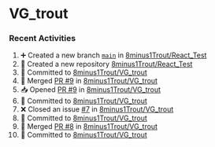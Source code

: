 # VG_trout
### Recent Activities
<!--START_SECTION:activity-->
1. ➕ Created a new branch [`main`](https://github.com/8minus1Trout/React_Test/tree/main) in [8minus1Trout/React_Test](https://github.com/8minus1Trout/React_Test)
2. 🎉 Created a new repository [8minus1Trout/React_Test](https://github.com/8minus1Trout/React_Test)
3. 📝 Committed to [8minus1Trout/VG_trout](https://github.com/8minus1Trout/VG_trout/commit/2843526f6ff8bb1cb5fdc69a06ced426db1fda59)
4. 🔀 Merged [PR #9](https://github.com/8minus1Trout/VG_trout/pull/9) in [8minus1Trout/VG_trout](https://github.com/8minus1Trout/VG_trout)
5. 📥 Opened [PR #9](https://github.com/8minus1Trout/VG_trout/pull/9) in [8minus1Trout/VG_trout](https://github.com/8minus1Trout/VG_trout)
6. 📝 Committed to [8minus1Trout/VG_trout](https://github.com/8minus1Trout/VG_trout/commit/2843526f6ff8bb1cb5fdc69a06ced426db1fda59)
7. ❌ Closed an issue [#7](https://github.com/8minus1Trout/VG_trout/issues/7) in [8minus1Trout/VG_trout](https://github.com/8minus1Trout/VG_trout)
8. 📝 Committed to [8minus1Trout/VG_trout](https://github.com/8minus1Trout/VG_trout/commit/c423304543579ca4223d6b2fc2663a78ae90293d)
9. 🔀 Merged [PR #8](https://github.com/8minus1Trout/VG_trout/pull/8) in [8minus1Trout/VG_trout](https://github.com/8minus1Trout/VG_trout)
10. 📝 Committed to [8minus1Trout/VG_trout](https://github.com/8minus1Trout/VG_trout/commit/964b6020c5c890fe43770e998ac99d7976950fad)
<!--END_SECTION:activity-->
